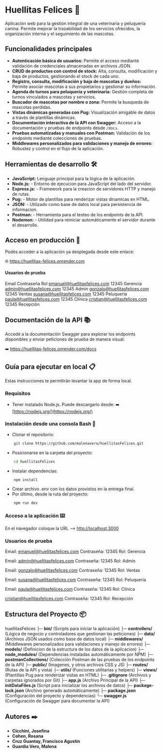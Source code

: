 # Huellitas Felices 🐾

Aplicación web para la gestión integral de una veterinaria y peluquería canina. Permite mejorar la trazabilidad de los servicios ofrecidos, la organización interna y el seguimiento de las mascotas. 

## Funcionalidades principales

- **Autenticación básica de usuarios:** Permite el acceso mediante validación de credenciales almacenadas en archivos JSON.
- **CRUD de productos con control de stock:** Alta, consulta, modificación y baja de productos, gestionando el stock de cada uno.
- **Registro, consulta, modificación y baja de mascotas y dueños:** Permite asociar mascotas a sus propietarios y gestionar su información.
- **Agenda de turnos para peluquería y veterinaria:** Gestión completa de turnos vinculados a mascotas y servicios.
- **Buscador de mascotas por nombre o zona:** Permite la busqueda de mascotas perdidas.
- **Vistas dinámicas generadas con Pug:** Visualización amigable de datos a través de plantillas dinámicas.
- **Documentación interactiva de la API con Swagger:** Acceso a la documentación y pruebas de endpoints desde `/docs`.
- **Pruebas automatizadas y manuales con Postman:** Validación de los endpoints mediante colecciones de pruebas.
- **Middlewares personalizados para validaciones y manejo de errores:** Robustez y control en el flujo de la aplicación.

## Herramientas de desarrollo 🛠️

- **JavaScript:** Lenguaje principal para la lógica de la aplicación.
- **Node.js:** - Entorno de ejecucion para JavaScript del lado del servidor.
- **Express.js:** - Framework para la creacion de servidores HTTP y manejo de rutas.
- **Pug:** - Motor de plantillas para renderizar vistas dinamicas en HTML.
- **JSON:** - Utilizado como base de datos local para persistencia de informacion.
- **Postman:** - Herramienta para el testeo de los endpoints de la API.
- **Nodemon:** - Utilidad para reiniciar automáticamente el servidor durante el desarrollo.



## Acceso en producción  🚀

Podés acceder a la aplicación ya desplegada desde este enlace:

🌐 https://huellitas-felices.onrender.com

#### Usuarios de prueba
Email	Contraseña	Rol
emanuel@huellitasfelices.com	12345	Gerencia
admin@huellitasfelices.com	12345	Admin
gonzalo@huellitasfelices.com	12345	Ventas
susana@huellitasfelices.com	12345	Peluquería
paula@huellitasfelices.com	12345	Clínica
cristian@huellitasfelices.com	12345	Recepción

## Documentación de la API 📚

Accedé a la documentación Swagger para explorar los endpoints disponibles y enviar peticiones de prueba de manera visual:

➡️ https://huellitas-felices.onrender.com/docs

## Guía para ejecutar en local 📋

Estas instrucciones te permitirán levantar la app de forma local.

### Requisitos 

- Tener instalado Node.js. Puede descargarlo desde:
➡️ [https://nodejs.org/](https://nodejs.org/)
    
### Instalación desde una consola Bash 🔧
- Clonar el repositorio:
```bash
    git clone https://github.com/malenavero/huellitasFelices.git
```
    
- Posicionarse en la carpeta del proyecto:
```bash
    cd huellitasFelices
```

- Instalar dependencias: 
```bash
    npm install
```


- Crear archivo .env con los datos provistos en la entrega final.
- Por último, desde la ruta del proyecto:

```bash
    npm run dev
```


### Acceso a la aplicación ⌨️

En el navegador coloque la URL --> [http://localhost:3000](http://localhost:3000)


### Usuarios de prueba

Email: emanuel@huellitasfelices.com
Contraseña: 12345
Rol: Gerencia

Email: admin@huellitasfelices.com
Contraseña: 12345
Rol: Admin

Email: gonzalo@huellitasfelices.com
Contraseña: 12345
Rol: Ventas

Email: susana@huellitasfelices.com
Contraseña: 12345
Rol: Peluquería

Email: paula@huellitasfelices.com
Contraseña: 12345
Rol: Clínica

cristian@huellitasfelices.com
Contraseña: 12345
Rol: Recepción


## Estructura del Proyecto 📦

huellitasFelices
├─ **bin/** (Scripts para iniciar la aplicación)
├─ **controllers/** (Lógica de negocio y controladores que gestionan las peticiones)
├─ **data/** (Archivos JSON usados como base de datos local)
├─ **middlewares/** (Middlewares personalizados para validaciones y manejo de errores)
├─ **models/** (Definicion de la estructura de los datos de la aplicacion)
├─ **node_modules/** (Dependencias instaladas automáticamente por NPM)
├─ **postmanCollections/** (Colección Postman de las pruebas de los endpoints de la API)
├─ **public/** (Imagenes, y otros archivos CSS y JS)
├─ **routes/** (Rutas de la API y vista)
├─ **utils/** (Funciones utilitarias y helpers)
├─ **views/** (Plantillas Pug para renderizar vistas en HTML)
├─ **.gitignore** (Archivos y carpetas ignorados por Git)
├─ **app.js** (Archivo Principal de la API)
├─ **initDataFiles.js** (Script para inicializar los archivos de datos)
├─ **package-lock.json** (Archivo generado automáticamente)
├─ **package.json** (Configuración del proyecto y dependencias)
└─ **swagger.js** (Configuración de Swagger para documentar la API)

## Autores ✒️

- **Cicchini, Josefina**
- **Cohen, Rosana**
- **Cruz Guantay, Francisco Agustin**
- **Guardia Vero, Malena**
